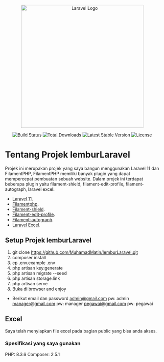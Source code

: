 <p align="center"><a href="https://laravel.com" target="_blank"><img src="https://raw.githubusercontent.com/laravel/art/master/logo-lockup/5%20SVG/2%20CMYK/1%20Full%20Color/laravel-logolockup-cmyk-red.svg" width="400" alt="Laravel Logo"></a></p>

<p align="center">
<a href="https://github.com/laravel/framework/actions"><img src="https://github.com/laravel/framework/workflows/tests/badge.svg" alt="Build Status"></a>
<a href="https://packagist.org/packages/laravel/framework"><img src="https://img.shields.io/packagist/dt/laravel/framework" alt="Total Downloads"></a>
<a href="https://packagist.org/packages/laravel/framework"><img src="https://img.shields.io/packagist/v/laravel/framework" alt="Latest Stable Version"></a>
<a href="https://packagist.org/packages/laravel/framework"><img src="https://img.shields.io/packagist/l/laravel/framework" alt="License"></a>
</p>

# Tentang Projek lemburLaravel

Projek ini merupakan projek yang saya bangun menggunakan Laravel 11 dan FilamentPHP, FilamentPHP memiliki banyak plugin yang dapat mempercepat pembuatan sebuah website. Dalam projek ini terdapat beberapa plugin yaitu filament-shield, filament-edit-profile, filament-autograph, laravel excel.

-   [Laravel 11](https://laravel.com).
-   [Filamentphp](https://filamentphp.com).
-   [Filament-shield](https://filamentphp.com/plugins/bezhansalleh-shield).
-   [Filament-edit-profile](https://filamentphp.com/plugins/joaopaulolndev-edit-profile).
-   [Filament-autograph](https://filamentphp.com/plugins/saade-autograph).
-   [Laravel Excel](https://laravel-excel.com).

## Setup Projek lemburLaravel

1. git clone https://github.com/MuhamadMatin/lemburLaravel.git
2. composer install
3. cp .env.example .env
4. php artisan key:generate
5. php artisan migrate --seed
6. php artisan storage:link
7. php artisan serve
8. Buka di browser and enjoy

-   Berikut email dan password
    admin@gmail.com pw: admin
    manager@gmail.com pw: manager
    pegawai@gmail.com pw: pegawai

## Excel

Saya telah menyiapkan file excel pada bagian public yang bisa anda akses.

### Spesifikasi yang saya gunakan

PHP: 8.3.6
Composer: 2.5.1
